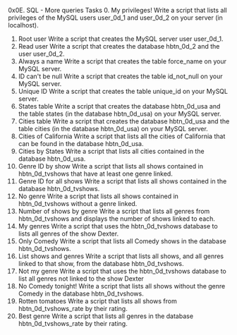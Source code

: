 0x0E. SQL - More queries
Tasks
0. My privileges!
Write a script that lists all privileges of the MySQL users user_0d_1 and user_0d_2 on your server (in localhost).
1. Root user
Write a script that creates the MySQL server user user_0d_1.
2. Read user
Write a script that creates the database hbtn_0d_2 and the user user_0d_2.
3. Always a name
Write a script that creates the table force_name on your MySQL server.
4. ID can't be null
Write a script that creates the table id_not_null on your MySQL server.
5. Unique ID
Write a script that creates the table unique_id on your MySQL server.
6. States table
Write a script that creates the database hbtn_0d_usa and the table states (in the database hbtn_0d_usa) on your MySQL server.
7. Cities table
Write a script that creates the database hbtn_0d_usa and the table cities (in the database hbtn_0d_usa) on your MySQL server.
8. Cities of California
Write a script that lists all the cities of California that can be found in the database hbtn_0d_usa.
9. Cities by States
Write a script that lists all cities contained in the database hbtn_0d_usa.
10. Genre ID by show
Write a script that lists all shows contained in hbtn_0d_tvshows that have at least one genre linked.
11. Genre ID for all shows
Write a script that lists all shows contained in the database hbtn_0d_tvshows.
12. No genre
Write a script that lists all shows contained in hbtn_0d_tvshows without a genre linked.
13. Number of shows by genre
Write a script that lists all genres from hbtn_0d_tvshows and displays the number of shows linked to each.
14. My genres
Write a script that uses the hbtn_0d_tvshows database to lists all genres of the show Dexter.
15. Only Comedy
Write a script that lists all Comedy shows in the database hbtn_0d_tvshows.
16. List shows and genres
Write a script that lists all shows, and all genres linked to that show, from the database hbtn_0d_tvshows.
17. Not my genre
Write a script that uses the hbtn_0d_tvshows database to list all genres not linked to the show Dexter
18. No Comedy tonight!
Write a script that lists all shows without the genre Comedy in the database hbtn_0d_tvshows.
19. Rotten tomatoes
Write a script that lists all shows from hbtn_0d_tvshows_rate by their rating.
20. Best genre
Write a script that lists all genres in the database hbtn_0d_tvshows_rate by their rating.
